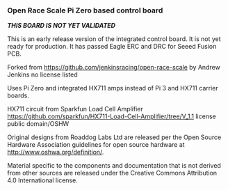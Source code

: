 ### Open Race Scale Pi Zero based control board

***THIS BOARD IS NOT YET VALIDATED***

This is an early release version of the integrated control board.  It is not yet ready for production.  It has passed Eagle ERC and DRC for Seeed Fusion PCB.

Forked from https://github.com/jenkinsracing/open-race-scale by Andrew Jenkins no license listed

Uses Pi Zero and integrated HX711 amps instead of Pi 3 and HX711 carrier
boards.

HX711 circuit from Sparkfun Load Cell Amplifier https://github.com/sparkfun/HX711-Load-Cell-Amplifier/tree/V_1.1 license public domain/OSHW

Original designs from Roaddog Labs Ltd are released per the Open Source
Hardware Association guidelines for open source hardware at
http://www.oshwa.org/definition/.

Material specific to the components and documentation that is not
derived from other sources are released under the Creative Commons
Attribution 4.0 International license.